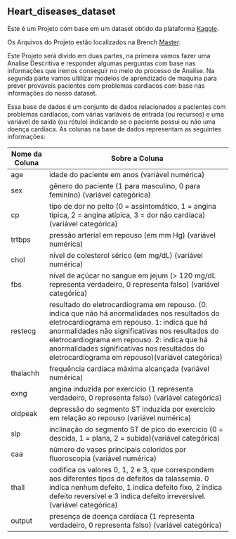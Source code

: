 ## Heart_diseases_dataset

Este é um Projeto com base em um dataset obtido da plataforma [Kaggle](https://www.kaggle.com/datasets/rashikrahmanpritom/heart-attack-analysis-prediction-dataset?select=heart.csv).

Os Arquivos do Projeto estão localizados na Brench [Master](https://github.com/RyanQuize/Heart_diseases_dataset-in-progress-/tree/master).

Este Projeto será divido em duas partes, na primeira vamos fazer uma Analise Descritiva e responder algumas perguntas com base nas informações que iremos conseguir no meio do processo de Analise. Na segunda parte vamos ultilizar modelos de aprendizado de maquina para prever provaveis pacientes com problemas cardiacos com base nas informações do nosso dataset.

Essa base de dados é um conjunto de dados relacionados a pacientes com problemas cardíacos, com várias variáveis de entrada (ou recursos) e uma variável de saída (ou rótulo) indicando se o paciente possui ou não uma doença cardíaca. As colunas na base de dados representam as seguintes informações:

Nome da Coluna   | Sobre a Coluna
--------- | ------
age | idade do paciente em anos (variável numérica)
sex | gênero do paciente (1 para masculino, 0 para feminino) (variável categórica)
cp | tipo de dor no peito (0 = assintomático, 1 = angina típica, 2 = angina atípica, 3 = dor não cardíaca)(variável categórica)
trtbps | pressão arterial em repouso (em mm Hg) (variável numérica)
chol | nível de colesterol sérico (em mg/dL) (variável numérica)
fbs | nível de açúcar no sangue em jejum (> 120 mg/dL representa verdadeiro, 0 representa falso) (variável categórica)
restecg | resultado do eletrocardiograma em repouso. (0: indica que não há anormalidades nos resultados do eletrocardiograma em repouso. 1: indica que há anormalidades não significativas nos resultados do eletrocardiograma em repouso. 2: indica que há anormalidades significativas nos resultados do eletrocardiograma em repouso)(variável categórica)
thalachh | frequência cardíaca máxima alcançada (variável numérica)
exng | angina induzida por exercício (1 representa verdadeiro, 0 representa falso) (variável categórica)
oldpeak | depressão do segmento ST induzida por exercício em relação ao repouso (variável numérica)
slp |  inclinação do segmento ST de pico do exercício (0 = descida, 1 = plana, 2 = subida)(variável categórica)
caa | número de vasos principais coloridos por fluoroscopia (variável numérica)
thall | codifica os valores 0, 1, 2 e 3, que correspondem aos diferentes tipos de defeitos da talassemia. 0 indica nenhum defeito, 1 indica defeito fixo, 2 indica defeito reversível e 3 indica defeito irreversível. (variável categórica)
output | presença de doença cardíaca (1 representa verdadeiro, 0 representa falso) (variável categórica)
